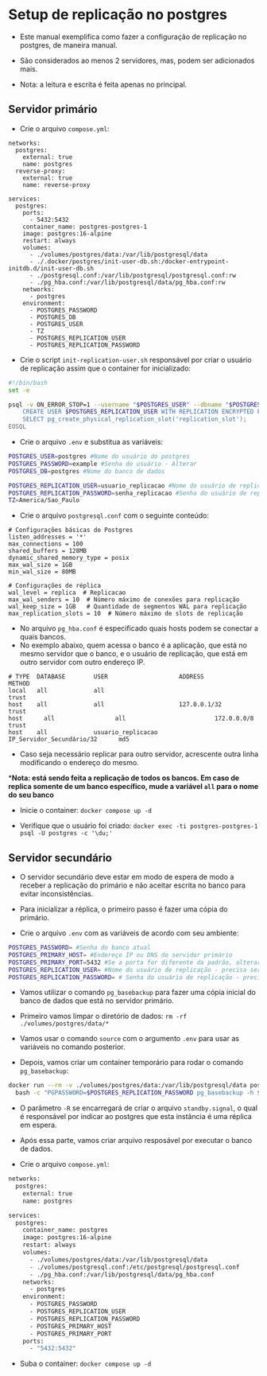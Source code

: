 # Setup de replicação no postgres
- Este manual exemplifica como fazer a configuração de replicação no postgres, de maneira manual.
- São considerados ao menos 2 servidores, mas, podem ser adicionados mais.

- Nota: a leitura e escrita é feita apenas no principal.

## Servidor primário
- Crie o arquivo `compose.yml`:

```
networks:
  postgres:
    external: true
    name: postgres
  reverse-proxy:
    external: true
    name: reverse-proxy
    
services:
  postgres:
    ports:
      - 5432:5432
    container_name: postgres-postgres-1
    image: postgres:16-alpine
    restart: always
    volumes:
      - ./volumes/postgres/data:/var/lib/postgresql/data
      - ./.docker/postgres/init-user-db.sh:/docker-entrypoint-initdb.d/init-user-db.sh
      - ./postgresql.conf:/var/lib/postgresql/postgresql.conf:rw
      - ./pg_hba.conf:/var/lib/postgresql/data/pg_hba.conf:rw
    networks:
      - postgres
    environment:
      - POSTGRES_PASSWORD
      - POSTGRES_DB
      - POSTGRES_USER
      - TZ
      - POSTGRES_REPLICATION_USER
      - POSTGRES_REPLICATION_PASSWORD

```

- Crie o script `init-replication-user.sh` responsável por criar o usuário de replicação assim que o container for inicializado:
```bash
#!/bin/bash
set -e

psql -v ON_ERROR_STOP=1 --username "$POSTGRES_USER" --dbname "$POSTGRES_DB" <<-EOSQL
    CREATE USER $POSTGRES_REPLICATION_USER WITH REPLICATION ENCRYPTED PASSWORD '$POSTGRES_REPLICATION_PASSWORD';
    SELECT pg_create_physical_replication_slot('replication_slot');
EOSQL
```


- Crie o arquivo `.env` e substitua as variáveis:
```bash
POSTGRES_USER=postgres #Nome do usuário do postgres
POSTGRES_PASSWORD=example #Senha do usuário - Alterar
POSTGRES_DB=postgres #Nome do banco de dados

POSTGRES_REPLICATION_USER=usuario_replicacao #Nome do usuário de replicação
POSTGRES_REPLICATION_PASSWORD=senha_replicacao #Senha do usuário de replicação
TZ=America/Sao_Paulo

```

- Crie o arquivo `postgresql.conf` com o seguinte conteúdo:
```
# Configurações básicas do Postgres
listen_addresses = '*'
max_connections = 100
shared_buffers = 128MB
dynamic_shared_memory_type = posix
max_wal_size = 1GB
min_wal_size = 80MB

# Configurações de réplica
wal_level = replica  # Replicacao
max_wal_senders = 10  # Número máximo de conexões para replicação
wal_keep_size = 1GB   # Quantidade de segmentos WAL para replicação
max_replication_slots = 10  # Número máximo de slots de replicação

```

- No arquivo `pg_hba.conf` é especificado quais hosts podem se conectar a quais bancos.
- No exemplo abaixo, quem acessa o banco é a aplicação, que está no mesmo servidor que o banco, e o usuário de replicação, que está em outro servidor com outro endereço IP.

```
# TYPE  DATABASE        USER                    ADDRESS                        METHOD
local   all             all                                                    trust
host    all             all                     127.0.0.1/32                   trust
host 	  all		          all		                  172.0.0.0/8		                 trust
host    all             usuario_replicacao      IP_Servidor_Secundário/32      md5
```

- Caso seja necessário replicar para outro servidor, acrescente outra linha modificando o endereço do mesmo.

***Nota: está sendo feita a replicação de todos os bancos. Em caso de replica somente de um banco específico, mude a variável `all` para o nome do seu banco**

- Inicie o container: `docker compose up -d`

- Verifique que o usuário foi criado: `docker exec -ti postgres-postgres-1 psql -U postgres -c '\du;'`


## Servidor secundário
- O servidor secundário deve estar em modo de espera de modo a receber a replicação do primário e não aceitar escrita no banco para evitar inconsistências.
- Para inicializar a réplica, o primeiro passo é fazer uma cópia do primário. 

- Crie o arquivo `.env` com as variáveis de acordo com seu ambiente:
```bash
POSTGRES_PASSWORD= #Senha do banco atual
POSTGRES_PRIMARY_HOST= #Endereço IP ou DNS do servidor primário
POSTGRES_PRIMARY_PORT=5432 #Se a porta for diferente da padrão, alterar
POSTGRES_REPLICATION_USER= #Nome do usuário de replicação - precisa ser o mesmo que no servidor primário
POSTGRES_REPLICATION_PASSWORD= # Senha do usuário de replicação - precisa ser o mesmo que no servidor primário

```

- Vamos utilizar o comando `pg_basebackup` para fazer uma cópia inicial do banco de dados que está no servidor primário.

- Primeiro vamos limpar o diretório de dados: `rm -rf ./volumes/postgres/data/*`
- Vamos usar o comando `source` com o argumento `.env` para usar as variáveis no comando posterior.
- Depois, vamos criar um container temporário para rodar o comando `pg_basebackup`:
```bash
docker run --rm -v ./volumes/postgres/data:/var/lib/postgresql/data postgres:16-alpine \
  bash -c "PGPASSWORD=$POSTGRES_REPLICATION_PASSWORD pg_basebackup -h $POSTGRES_PRIMARY_HOST -p $POSTGRES_PRIMARY_PORT -U $POSTGRES_REPLICATION_USER -D /var/lib/postgresql/data -P -R -v --wal-method=stream"
```

- O parâmetro `-R` se encarregará de criar o arquivo `standby.signal`, o qual é responsável por indicar ao postgres que esta instância é uma réplica em espera.

- Após essa parte, vamos criar arquivo resposável por executar o banco de dados.
- Crie o arquivo `compose.yml`:


```bash
networks:
  postgres:
    external: true
    name: postgres

services:
  postgres:
    container_name: postgres
    image: postgres:16-alpine
    restart: always
    volumes:
      - ./volumes/postgres/data:/var/lib/postgresql/data
      - ./volumes/postgresql.conf:/etc/postgresql/postgresql.conf
      - ./pg_hba.conf:/var/lib/postgresql/data/pg_hba.conf 
    networks:
      - postgres
    environment:
      - POSTGRES_PASSWORD
      - POSTGRES_REPLICATION_USER
      - POSTGRES_REPLICATION_PASSWORD
      - POSTGRES_PRIMARY_HOST
      - POSTGRES_PRIMARY_PORT
    ports:
      - "5432:5432"

```

- Suba o container: `docker compose up -d`


